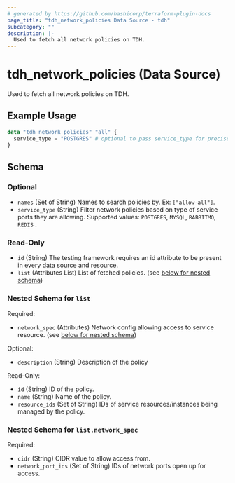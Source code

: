 ```yaml
---
# generated by https://github.com/hashicorp/terraform-plugin-docs
page_title: "tdh_network_policies Data Source - tdh"
subcategory: ""
description: |-
  Used to fetch all network policies on TDH.
---
```


# tdh_network_policies (Data Source)

Used to fetch all network policies on TDH.

## Example Usage

```terraform
data "tdh_network_policies" "all" {
  service_type = "POSTGRES" # optional to pass service_type for precise filtering
}
```

<!-- schema generated by tfplugindocs -->
## Schema

### Optional

- `names` (Set of String) Names to search policies by. Ex: `["allow-all"]`.
- `service_type` (String) Filter network policies based on type of service ports they are allowing. Supported values: `POSTGRES`, `MYSQL`, `RABBITMQ`, `REDIS` .

### Read-Only

- `id` (String) The testing framework requires an id attribute to be present in every data source and resource.
- `list` (Attributes List) List of fetched policies. (see [below for nested schema](#nestedatt--list))

<a id="nestedatt--list"></a>
### Nested Schema for `list`

Required:

- `network_spec` (Attributes) Network config allowing access to service resource. (see [below for nested schema](#nestedatt--list--network_spec))

Optional:

- `description` (String) Description of the policy

Read-Only:

- `id` (String) ID of the policy.
- `name` (String) Name of the policy.
- `resource_ids` (Set of String) IDs of service resources/instances being managed by the policy.

<a id="nestedatt--list--network_spec"></a>
### Nested Schema for `list.network_spec`

Required:

- `cidr` (String) CIDR value to allow access from.
- `network_port_ids` (Set of String) IDs of network ports open up for access.



